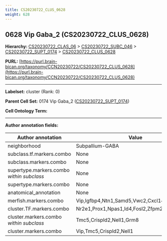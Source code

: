 ```yaml
---
title: CS20230722_CLUS_0628
weight: 628
---
```

## 0628 Vip Gaba_2 (CS20230722_CLUS_0628)
<b>Hierarchy: </b>
[CS20230722_CLAS_06](../CS20230722_CLAS_06) >
[CS20230722_SUBC_046](../CS20230722_SUBC_046) >
[CS20230722_SUPT_0174](../CS20230722_SUPT_0174) >
[CS20230722_CLUS_0628](../CS20230722_CLUS_0628)

**PURL:** [https://purl.brain-bican.org/taxonomy/CCN20230722/CS20230722_CLUS_0628](https://purl.brain-bican.org/taxonomy/CCN20230722/CS20230722_CLUS_0628)

---


**Labelset:** cluster (Rank: 0)

**Parent Cell Set:** 0174 Vip Gaba_2 ([CS20230722_SUPT_0174](../CS20230722_SUPT_0174))



**Cell Ontology Term:** 

[MARKER GENES.]: #


---

[TRANSFERRED ANNOTATIONS.]: #


[AUTHOR ANNOTATION FIELDS.]: #


**Author annotation fields:**

| Author annotation | Value |
|-------------------|-------|
|neighborhood|Subpallium-GABA|
|subclass.tf.markers.combo|None|
|subclass.markers.combo|None|
|supertype.markers.combo _within subclass_|None|
|supertype.markers.combo|None|
|anatomical_annotation|None|
|merfish.markers.combo|Vip,Igfbp4,Ntn1,Samd5,Vwc2,Cxcl14,Pde3a,Fosl2|
|cluster.TF.markers.combo|Nr2e1,Prox1,Npas1,Id4,Fosl2,Zfpm2|
|cluster.markers.combo _within subclass_|Tmc5,Crispld2,Nell1,Grm8|
|cluster.markers.combo|Vip,Tmc5,Crispld2,Nell1|
